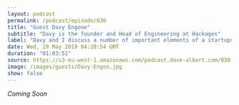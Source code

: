 ```yaml
---
layout: podcast
permalink: /podcast/episode/030
title: "Guest Davy Engone"
subtitle: "Davy is the founder and Head of Engineering at Hackages"
label: "Davy and I discuss a number of important elements of a startups including what happens if co-founders break up.  Hackages 'Where Hack Means Education', software development training, guidance, and consultancy. | https://hackages.io/ | https://hackflix.dev/ | https://twitter.com/davyengone"
date: Wed, 29 May 2019 04:20:54 GMT
duration: "01:03:51"
source: https://s3-eu-west-1.amazonaws.com/podcast.dave-albert.com/030-Davy-Engone.mp3
image: /images/guests/Davy-Engon.jpg
show: false
---
```


<i>Coming Soon</i>

